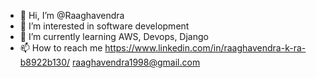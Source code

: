 - 👋 Hi, I’m @Raaghavendra
- 👀 I’m interested in software development
- 🌱 I’m currently learning AWS, Devops, Django
- 📫 How to reach me https://www.linkedin.com/in/raaghavendra-k-ra-b8922b130/
raaghavendra1998@gmail.com

<!---
Raaghavendra/Raaghavendra is a ✨ special ✨ repository because its `README.md` (this file) appears on your GitHub profile.
You can click the Preview link to take a look at your changes.
--->
